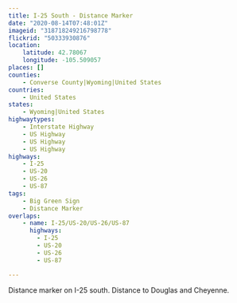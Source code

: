 ```yaml
---
title: I-25 South - Distance Marker
date: "2020-08-14T07:48:01Z"
imageid: "318718249216798778"
flickrid: "50333930876"
location:
    latitude: 42.78067
    longitude: -105.509057
places: []
counties:
    - Converse County|Wyoming|United States
countries:
    - United States
states:
    - Wyoming|United States
highwaytypes:
    - Interstate Highway
    - US Highway
    - US Highway
    - US Highway
highways:
    - I-25
    - US-20
    - US-26
    - US-87
tags:
    - Big Green Sign
    - Distance Marker
overlaps:
    - name: I-25/US-20/US-26/US-87
      highways:
        - I-25
        - US-20
        - US-26
        - US-87

---
```

Distance marker on I-25 south.  Distance to Douglas and Cheyenne.